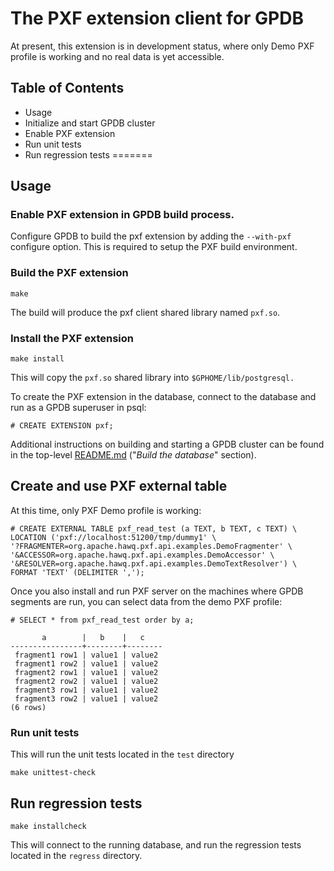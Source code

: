 # The PXF extension client for GPDB

At present, this extension is in development status, where only Demo PXF profile is working and no real data is yet accessible.

## Table of Contents

* Usage
* Initialize and start GPDB cluster
* Enable PXF extension
* Run unit tests
* Run regression tests
=======

## Usage

### Enable PXF extension in GPDB build process.

Configure GPDB to build the pxf extension by adding the `--with-pxf`
configure option. This is required to setup the PXF build environment.

### Build the PXF extension

```
make
```

The build will produce the pxf client shared library named `pxf.so`.
 
### Install the PXF extension
```
make install
```
 
This will copy the `pxf.so` shared library into `$GPHOME/lib/postgresql.`


To create the PXF extension in the database, connect to the database and run as a GPDB superuser in psql:
```
# CREATE EXTENSION pxf;
```

Additional instructions on building and starting a GPDB cluster can be
found in the top-level [README.md](../../../README.md) ("_Build the
database_" section).

## Create and use PXF external table
At this time, only PXF Demo profile is working:
```
# CREATE EXTERNAL TABLE pxf_read_test (a TEXT, b TEXT, c TEXT) \
LOCATION ('pxf://localhost:51200/tmp/dummy1' \
'?FRAGMENTER=org.apache.hawq.pxf.api.examples.DemoFragmenter' \
'&ACCESSOR=org.apache.hawq.pxf.api.examples.DemoAccessor' \
'&RESOLVER=org.apache.hawq.pxf.api.examples.DemoTextResolver') \
FORMAT 'TEXT' (DELIMITER ',');
```

Once you also install and run PXF server on the machines where GPDB segments are run, you can select data from the demo PXF profile:
```
# SELECT * from pxf_read_test order by a;

       a        |   b    |   c
----------------+--------+--------
 fragment1 row1 | value1 | value2
 fragment1 row2 | value1 | value2
 fragment2 row1 | value1 | value2
 fragment2 row2 | value1 | value2
 fragment3 row1 | value1 | value2
 fragment3 row2 | value1 | value2
(6 rows)
```

### Run unit tests

This will run the unit tests located in the `test` directory

```
make unittest-check
```

## Run regression tests

```
make installcheck
```

This will connect to the running database, and run the regression
tests located in the `regress` directory.
